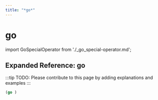 ```yaml
---
title: "*go*"
---
```


# go

import GoSpecialOperator from './_go_special-operator.md';

<GoSpecialOperator />

## Expanded Reference: go

:::tip
TODO: Please contribute to this page by adding explanations and examples
:::

```lisp
(go )
```
